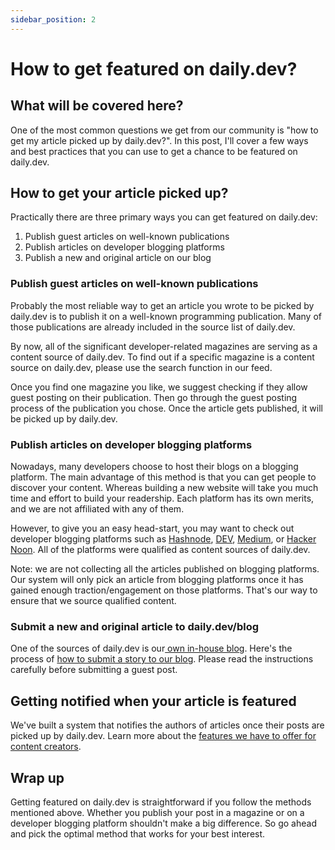 ```yaml
---
sidebar_position: 2
---
```


# How to get featured on daily.dev?

## What will be covered here?

One of the most common questions we get from our community is "how to get my article picked up by daily.dev?". In this post, I'll cover a few ways and best practices that you can use to get a chance to be featured on daily.dev.

## How to get your article picked up?

Practically there are three primary ways you can get featured on daily.dev:

1. Publish guest articles on well-known publications
2. Publish articles on developer blogging platforms
3. Publish a new and original article on our blog

### Publish guest articles on well-known publications

Probably the most reliable way to get an article you wrote to be picked by daily.dev is to publish it on a well-known programming publication. Many of those publications are already included in the source list of daily.dev. 

By now, all of the significant developer-related magazines are serving as a content source of daily.dev. To find out if a specific magazine is a content source on daily.dev, please use the search function in our feed. 

Once you find one magazine you like, we suggest checking if they allow guest posting on their publication. Then go through the guest posting process of the publication you chose. Once the article gets published, it will be picked up by daily.dev.

### Publish articles on developer blogging platforms

Nowadays, many developers choose to host their blogs on a blogging platform. The main advantage of this method is that you can get people to discover your content. Whereas building a new website will take you much time and effort to build your readership. Each platform has its own merits, and we are not affiliated with any of them.

However, to give you an easy head-start, you may want to check out developer blogging platforms such as [Hashnode](https://hashnode.com/), [DEV](https://dev.to/), [Medium](https://medium.com/), or [Hacker Noon](https://hackernoon.com/). All of the platforms were qualified as content sources of daily.dev. 

Note: we are not collecting all the articles published on blogging platforms. Our system will only pick an article from blogging platforms once it has gained enough traction/engagement on those platforms. That's our way to ensure that we source qualified content.

### Submit a new and original article to daily.dev/blog

One of the sources of daily.dev is our[ own in-house blog](https://daily.dev/blog). Here's the process of [how to submit a story to our blog](https://daily.dev/submit-a-story). Please read the instructions carefully before submitting a guest post.

## Getting notified when your article is featured

We've built a system that notifies the authors of articles once their posts are picked up by daily.dev. Learn more about the [features we have to offer for content creators](https://daily.dev/blog/claiming-ownership-on-an-article-you-wrote).

## Wrap up

Getting featured on daily.dev is straightforward if you follow the methods mentioned above. Whether you publish your post in a magazine or on a developer blogging platform shouldn't make a big difference. So go ahead and pick the optimal method that works for your best interest. 
